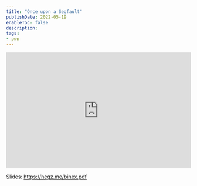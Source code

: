 ```yaml
---
title: "Once upon a Segfault"
publishDate: 2022-05-19
enableToc: false
description:
tags:
- pwn
---
```


<style>
.vid {
  aspect-ratio: 16 / 9;
  width: 100%;
}
</style>
<iframe class="vid" width="560" height="315"
src="https://www.youtube.com/embed/BDJNLVV2vHU" title="YouTube video player"
frameborder="0" allow="accelerometer; autoplay; clipboard-write;
encrypted-media; gyroscope; picture-in-picture" allowfullscreen></iframe>

Slides: https://hegz.me/binex.pdf
